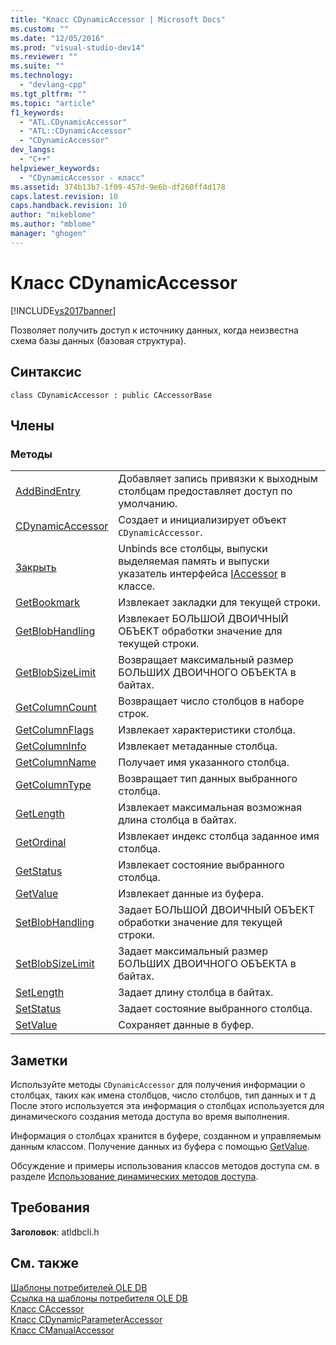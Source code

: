 ```yaml
---
title: "Класс CDynamicAccessor | Microsoft Docs"
ms.custom: ""
ms.date: "12/05/2016"
ms.prod: "visual-studio-dev14"
ms.reviewer: ""
ms.suite: ""
ms.technology: 
  - "devlang-cpp"
ms.tgt_pltfrm: ""
ms.topic: "article"
f1_keywords: 
  - "ATL.CDynamicAccessor"
  - "ATL::CDynamicAccessor"
  - "CDynamicAccessor"
dev_langs: 
  - "C++"
helpviewer_keywords: 
  - "CDynamicAccessor - класс"
ms.assetid: 374b13b7-1f09-457d-9e6b-df260ff4d178
caps.latest.revision: 10
caps.handback.revision: 10
author: "mikeblome"
ms.author: "mblome"
manager: "ghogen"
---
```

# Класс CDynamicAccessor
[!INCLUDE[vs2017banner](../../assembler/inline/includes/vs2017banner.md)]

Позволяет получить доступ к источнику данных, когда неизвестна схема базы данных \(базовая структура\).  
  
## Синтаксис  
  
```  
class CDynamicAccessor : public CAccessorBase  
```  
  
## Члены  
  
### Методы  
  
|||  
|-|-|  
|[AddBindEntry](../../data/oledb/cdynamicaccessor-addbindentry.md)|Добавляет запись привязки к выходным столбцам предоставляет доступ по умолчанию.|  
|[CDynamicAccessor](../../data/oledb/cdynamicaccessor-class.md)|Создает и инициализирует объект `CDynamicAccessor`.|  
|[Закрыть](../../data/oledb/cdynamicaccessor-close.md)|Unbinds все столбцы, выпуски выделяемая память и выпуски указатель интерфейса [IAccessor](https://msdn.microsoft.com/en-us/library/ms719672.aspx) в классе.|  
|[GetBookmark](../../data/oledb/cdynamicaccessor-getbookmark.md)|Извлекает закладки для текущей строки.|  
|[GetBlobHandling](../../data/oledb/cdynamicaccessor-getblobhandling.md)|Извлекает БОЛЬШОЙ ДВОИЧНЫЙ ОБЪЕКТ обработки значение для текущей строки.|  
|[GetBlobSizeLimit](../../data/oledb/cdynamicaccessor-getblobsizelimit.md)|Возвращает максимальный размер БОЛЬШИХ ДВОИЧНОГО ОБЪЕКТА в байтах.|  
|[GetColumnCount](../../data/oledb/cdynamicaccessor-getcolumncount.md)|Возвращает число столбцов в наборе строк.|  
|[GetColumnFlags](../../data/oledb/cdynamicaccessor-getcolumnflags.md)|Извлекает характеристики столбца.|  
|[GetColumnInfo](../../data/oledb/cdynamicaccessor-getcolumninfo.md)|Извлекает метаданные столбца.|  
|[GetColumnName](../Topic/CDynamicAccessor::GetColumnName.md)|Получает имя указанного столбца.|  
|[GetColumnType](../../data/oledb/cdynamicaccessor-getcolumntype.md)|Возвращает тип данных выбранного столбца.|  
|[GetLength](../../data/oledb/cdynamicaccessor-getlength.md)|Извлекает максимальная возможная длина столбца в байтах.|  
|[GetOrdinal](../../data/oledb/cdynamicaccessor-getordinal.md)|Извлекает индекс столбца заданное имя столбца.|  
|[GetStatus](../../data/oledb/cdynamicaccessor-getstatus.md)|Извлекает состояние выбранного столбца.|  
|[GetValue](../../data/oledb/cdynamicaccessor-getvalue.md)|Извлекает данные из буфера.|  
|[SetBlobHandling](../../data/oledb/cdynamicaccessor-setblobhandling.md)|Задает БОЛЬШОЙ ДВОИЧНЫЙ ОБЪЕКТ обработки значение для текущей строки.|  
|[SetBlobSizeLimit](../../data/oledb/cdynamicaccessor-setblobsizelimit.md)|Задает максимальный размер БОЛЬШИХ ДВОИЧНОГО ОБЪЕКТА в байтах.|  
|[SetLength](../../data/oledb/cdynamicaccessor-setlength.md)|Задает длину столбца в байтах.|  
|[SetStatus](../Topic/CDynamicAccessor::SetStatus.md)|Задает состояние выбранного столбца.|  
|[SetValue](../../data/oledb/cdynamicaccessor-setvalue.md)|Сохраняет данные в буфер.|  
  
## Заметки  
 Используйте методы `CDynamicAccessor` для получения информации о столбцах, таких как имена столбцов, число столбцов, тип данных и т д  После этого используется эта информация о столбцах используется для динамического создания метода доступа во время выполнения.  
  
 Информация о столбцах хранится в буфере, созданном и управляемым данным классом.  Получение данных из буфера с помощью [GetValue](../../data/oledb/cdynamicaccessor-getvalue.md).  
  
 Обсуждение и примеры использования классов методов доступа см. в разделе [Использование динамических методов доступа](../../data/oledb/using-dynamic-accessors.md).  
  
## Требования  
 **Заголовок**: atldbcli.h  
  
## См. также  
 [Шаблоны потребителей OLE DB](../../data/oledb/ole-db-consumer-templates-cpp.md)   
 [Ссылка на шаблоны потребителя OLE DB](../../data/oledb/ole-db-consumer-templates-reference.md)   
 [Класс CAccessor](../Topic/CAccessor%20Class.md)   
 [Класс CDynamicParameterAccessor](../../data/oledb/cdynamicparameteraccessor-class.md)   
 [Класс CManualAccessor](../Topic/CManualAccessor%20Class.md)